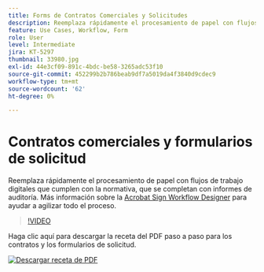 ```yaml
---
title: Forms de Contratos Comerciales y Solicitudes
description: Reemplaza rápidamente el procesamiento de papel con flujos de trabajo digitales que cumplen con la normativa, y completa con informes de auditoría
feature: Use Cases, Workflow, Form
role: User
level: Intermediate
jira: KT-5297
thumbnail: 33980.jpg
exl-id: 44e3cf09-891c-4bdc-be58-3265adc53f10
source-git-commit: 452299b2b786beab9df7a5019da4f3840d9cdec9
workflow-type: tm+mt
source-wordcount: '62'
ht-degree: 0%

---
```


# Contratos comerciales y formularios de solicitud

Reemplaza rápidamente el procesamiento de papel con flujos de trabajo digitales que cumplen con la normativa, que se completan con informes de auditoría. Más información sobre la [Acrobat Sign Workflow Designer](../admin/building-a-custom-workflow.md) para ayudar a agilizar todo el proceso.

>[!VIDEO](https://video.tv.adobe.com/v/33980?quality=12&learn=on&hidetitle=true)

Haga clic aquí para descargar la receta del PDF paso a paso para los contratos y los formularios de solicitud.

[![Descargar receta de PDF](../assets/acrobat_PDF_96.png)](../assets/adobe-sign_set_up_a_workflow_use_case.pdf)

